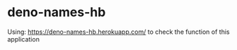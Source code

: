 # deno-names-hb

Using:
https://deno-names-hb.herokuapp.com/
to check the function of this application
